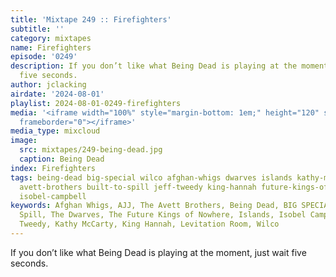 ```yaml
---
title: 'Mixtape 249 :: Firefighters'
subtitle: ''
category: mixtapes
name: Firefighters
episode: '0249'
description: If you don’t like what Being Dead is playing at the moment, just wait
  five seconds.
author: jclacking
airdate: '2024-08-01'
playlist: 2024-08-01-0249-firefighters
media: '<iframe width="100%" style="margin-bottom: 1em;" height="120" src="https://www.mixcloud.com/widget/iframe/?feed=%2Flouderthanwar%2Fthe-mixtape-249-firefighters-2024-08-01%2F&hide_artwork=1&hide_cover=1&light=1"
  frameborder="0"></iframe>'
media_type: mixcloud
image:
  src: mixtapes/249-being-dead.jpg
  caption: Being Dead
index: Firefighters
tags: being-dead big-special wilco afghan-whigs dwarves islands kathy-mccarty levitation-room
  avett-brothers built-to-spill jeff-tweedy king-hannah future-kings-of-nowhere ajj
  isobel-campbell
keywords: Afghan Whigs, AJJ, The Avett Brothers, Being Dead, BIG SPECIAL, Built To
  Spill, The Dwarves, The Future Kings of Nowhere, Islands, Isobel Campbell, Jeff
  Tweedy, Kathy McCarty, King Hannah, Levitation Room, Wilco
---
```

If you don’t like what Being Dead is playing at the moment, just wait five seconds.
